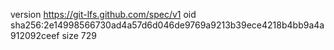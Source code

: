 version https://git-lfs.github.com/spec/v1
oid sha256:2e14998566730ad4a57d6d046de9769a9213b39ece4218b4bb9a4a912092ceef
size 729
